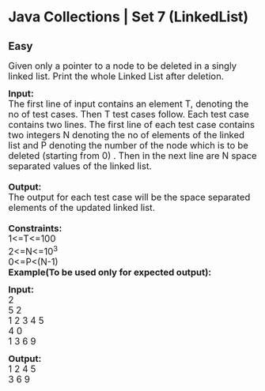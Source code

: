 # Java Collections | Set 7 (LinkedList)
## Easy 
<div class="problem-statement">
                <p></p><p><span style="font-size:18px">Given only a pointer to a node to be deleted in a singly linked list. Print the whole Linked List after deletion.</span></p>

<p><span style="font-size:18px"><strong>Input:</strong><br>
The first line of input contains an element T, denoting the no of test cases. Then T test cases follow. Each test case contains two lines. The first line of each test case contains two integers N denoting the no of elements of the linked list and P denoting the number of the node which is to be deleted (starting from 0) . Then in the next line are N space separated values of the linked list.<br>
<br>
<strong>Output:</strong><br>
The output for each test case will be the space separated elements of the updated linked list.<br>
<br>
<strong>Constraints:</strong><br>
1&lt;=T&lt;=100<br>
2&lt;=N&lt;=10<sup>3</sup><br>
0&lt;=P&lt;(N-1)<br>
<strong>Example(To be used only for expected output):</strong></span></p>

<p><span style="font-size:18px"><strong>Input:</strong><br>
2<br>
5 2<br>
1 2 3 4 5<br>
4 0<br>
1 3 6 9</span></p>

<p><span style="font-size:18px"><strong>Output:</strong><br>
1 2 4 5<br>
3 6 9</span></p>
 <p></p>
            </div>